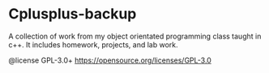 # Cplusplus-backup

A collection of work from my object orientated programming class taught in c++. It includes homework, projects, and lab work. 

@license GPL-3.0+ https://opensource.org/licenses/GPL-3.0
